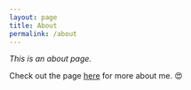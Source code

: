 ```yaml
---
layout: page
title: About
permalink: /about
---
```


*This is an about page.*

Check out the page <a href="shreenadkarni.com">here</a> for more about me. 😍
